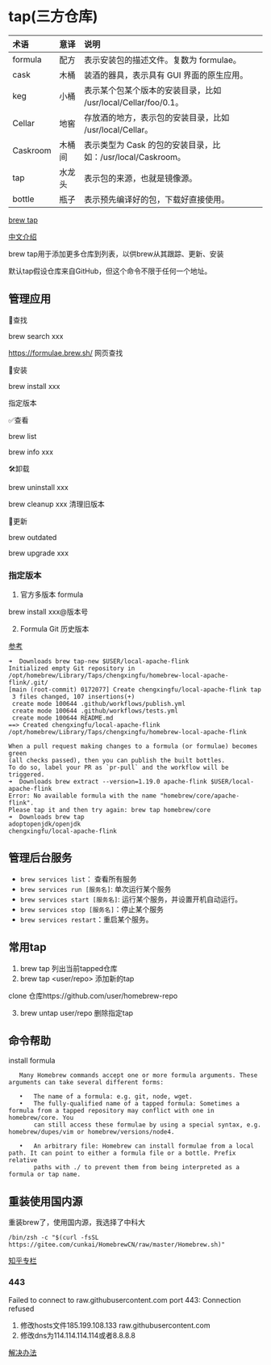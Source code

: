 # tap(三方仓库)

| 术语     | 意译   | 说明                                                         |
| :------- | :----- | :----------------------------------------------------------- |
| formula  | 配方   | 表示安装包的描述文件。复数为 formulae。                      |
| cask     | 木桶   | 装酒的器具，表示具有 GUI 界面的原生应用。                    |
| keg      | 小桶   | 表示某个包某个版本的安装目录，比如 /usr/local/Cellar/foo/0.1。 |
| Cellar   | 地窖   | 存放酒的地方，表示包的安装目录，比如 /usr/local/Cellar。     |
| Caskroom | 木桶间 | 表示类型为 Cask 的包的安装目录，比如：/usr/local/Caskroom。  |
| tap      | 水龙头 | 表示包的来源，也就是镜像源。                                 |
| bottle   | 瓶子   | 表示预先编译好的包，下载好直接使用。                         |

[brew tap](https://docs.brew.sh/Taps)

[中文介绍](https://sspai.com/post/56009)

brew tap用于添加更多仓库到列表，以供brew从其跟踪、更新、安装

默认tap假设仓库来自GitHub，但这个命令不限于任何一个地址。

## 管理应用

🧰查找

brew search xxx

https://formulae.brew.sh/  网页查找

📌安装

brew install xxx

指定版本

✅查看

brew list

brew info xxx

🛠️卸载

brew uninstall xxx

brew cleanup xxx  清理旧版本

🚀更新

brew outdated

brew upgrade xxx

### 指定版本

1. 官方多版本 formula

brew install  xxx@版本号

2. Formula Git 历史版本

[参考](https://cmichel.io/how-to-install-an-old-package-version-with-brew/)

```shell
➜  Downloads brew tap-new $USER/local-apache-flink
Initialized empty Git repository in /opt/homebrew/Library/Taps/chengxingfu/homebrew-local-apache-flink/.git/
[main (root-commit) 0172077] Create chengxingfu/local-apache-flink tap
 3 files changed, 107 insertions(+)
 create mode 100644 .github/workflows/publish.yml
 create mode 100644 .github/workflows/tests.yml
 create mode 100644 README.md
==> Created chengxingfu/local-apache-flink
/opt/homebrew/Library/Taps/chengxingfu/homebrew-local-apache-flink

When a pull request making changes to a formula (or formulae) becomes green
(all checks passed), then you can publish the built bottles.
To do so, label your PR as `pr-pull` and the workflow will be triggered.
➜  Downloads brew extract --version=1.19.0 apache-flink $USER/local-apache-flink
Error: No available formula with the name "homebrew/core/apache-flink".
Please tap it and then try again: brew tap homebrew/core
➜  Downloads brew tap
adoptopenjdk/openjdk
chengxingfu/local-apache-flink
```







## 管理后台服务

- `brew services list`： 查看所有服务
- `brew services run [服务名]`: 单次运行某个服务
- `brew services start [服务名]`: 运行某个服务，并设置开机自动运行。
- `brew services stop [服务名]`：停止某个服务
- `brew services restart`：重启某个服务。



## 常用tap

1. brew tap 列出当前tapped仓库
2. brew tap <user/repo>     添加新的tap

clone 仓库https://github.com/user/homebrew-repo 

3. brew untap  user/repo 删除指定tap



## 命令帮助

   install formula

       Many Homebrew commands accept one or more formula arguments. These arguments can take several different forms:
    
       •   The name of a formula: e.g. git, node, wget.
       •   The fully-qualified name of a tapped formula: Sometimes a formula from a tapped repository may conflict with one in homebrew/core. You
           can still access these formulae by using a special syntax, e.g. homebrew/dupes/vim or homebrew/versions/node4.
    
       •   An arbitrary file: Homebrew can install formulae from a local path. It can point to either a formula file or a bottle. Prefix relative
           paths with ./ to prevent them from being interpreted as a formula or tap name.









## 重装使用国内源

重装brew了，使用国内源，我选择了中科大

```shell
/bin/zsh -c "$(curl -fsSL https://gitee.com/cunkai/HomebrewCN/raw/master/Homebrew.sh)"
```

[知乎专栏](https://zhuanlan.zhihu.com/p/111014448)

### 443

Failed to connect to raw.githubusercontent.com port 443: Connection refused

1. 修改hosts文件185.199.108.133 raw.githubusercontent.com
2. 修改dns为114.114.114.114或者8.8.8.8

[解决办法](https://www.debugpoint.com/failed-connect-raw-githubusercontent-com-port-443/#:~:text=There%20are%20many%20ways%20to%20fix%20this.%20Try,Update%20the%20proxy%20settings%20with%20your%20network%20details)
